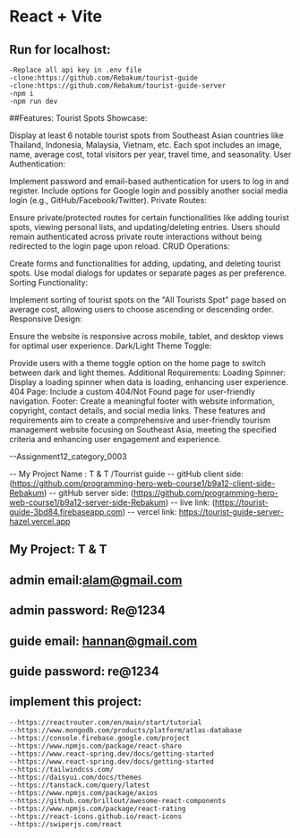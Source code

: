 # React + Vite
## Run for localhost:
```
-Replace all api key in .env file
-clone:https://github.com/Rebakum/tourist-guide
-clone:https://github.com/Rebakum/tourist-guide-server
-npm i
-npm run dev
```
##Features:
Tourist Spots Showcase:

Display at least 6 notable tourist spots from Southeast Asian countries like Thailand, Indonesia, Malaysia, Vietnam, etc.
Each spot includes an image, name, average cost, total visitors per year, travel time, and seasonality.
User Authentication:

Implement password and email-based authentication for users to log in and register.
Include options for Google login and possibly another social media login (e.g., GitHub/Facebook/Twitter).
Private Routes:

Ensure private/protected routes for certain functionalities like adding tourist spots, viewing personal lists, and updating/deleting entries.
Users should remain authenticated across private route interactions without being redirected to the login page upon reload.
CRUD Operations:

Create forms and functionalities for adding, updating, and deleting tourist spots.
Use modal dialogs for updates or separate pages as per preference.
Sorting Functionality:

Implement sorting of tourist spots on the "All Tourists Spot" page based on average cost, allowing users to choose ascending or descending order.
Responsive Design:

Ensure the website is responsive across mobile, tablet, and desktop views for optimal user experience.
Dark/Light Theme Toggle:

Provide users with a theme toggle option on the home page to switch between dark and light themes.
Additional Requirements:
Loading Spinner: Display a loading spinner when data is loading, enhancing user experience.
404 Page: Include a custom 404/Not Found page for user-friendly navigation.
Footer: Create a meaningful footer with website information, copyright, contact details, and social media links.
These features and requirements aim to create a comprehensive and user-friendly tourism management website focusing on Southeast Asia, meeting the specified criteria and enhancing user engagement and experience.





--Assignment12_category_0003

-- My Project Name : T & T /Tourrist guide 
-- gitHub client side: (https://github.com/programming-hero-web-course1/b9a12-client-side-Rebakum)
-- gitHub server side: (https://github.com/programming-hero-web-course1/b9a12-server-side-Rebakum)
-- live link: (https://tourist-guide-3bd84.firebaseapp.com)
-- vercel link: https://tourist-guide-server-hazel.vercel.app

## My Project:  T & T 
## admin email:alam@gmail.com
## admin password: Re@1234

## guide email: hannan@gmail.com
## guide password: re@1234

## implement this project:
```
--https://reactrouter.com/en/main/start/tutorial
--https://www.mongodb.com/products/platform/atlas-database
--https://console.firebase.google.com/project
--https://www.npmjs.com/package/react-share
--https://www.react-spring.dev/docs/getting-started
--https://www.react-spring.dev/docs/getting-started
--https://tailwindcss.com/
--https://daisyui.com/docs/themes
--https://tanstack.com/query/latest
--https://www.npmjs.com/package/axios
--https://github.com/brillout/awesome-react-components
--https://www.npmjs.com/package/react-rating
--https://react-icons.github.io/react-icons
--https://swiperjs.com/react
```










